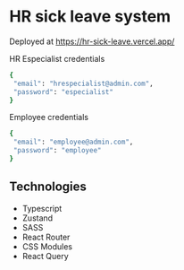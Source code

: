 # HR sick leave system

Deployed at
https://hr-sick-leave.vercel.app/


HR Especialist credentials
```bash
{
 "email": "hrespecialist@admin.com",
 "password": "especialist"
}
```

Employee credentials
```bash
{
 "email": "employee@admin.com",
 "password": "employee"
}
```

## Technologies
- Typescript
- Zustand
- SASS
- React Router
- CSS Modules
- React Query
